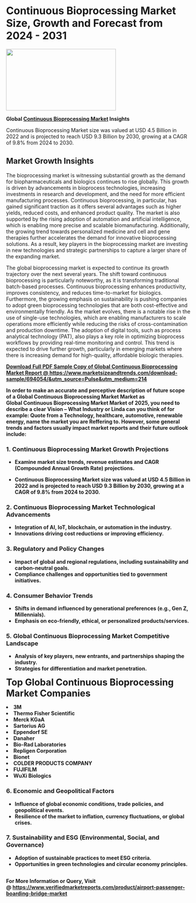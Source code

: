 <H1>Continuous Bioprocessing Market Size, Growth and Forecast from 2024 - 2031</H1><img class="aligncenter size-medium wp-image-584254" src="https://thirdeyenews.in/wp-content/uploads/2024/09/Global-Market-Research-300x168.jpeg" alt="" width="300" height="168" /><p><strong>Global&nbsp;<a href="https://www.marketsizeandtrends.com/download-sample/694054/&amp;utm_source=Pulse&amp;utm_medium=214">Continuous Bioprocessing Market</a> Insights</strong></p><p>Continuous Bioprocessing Market size was valued at USD 4.5 Billion in 2022 and is projected to reach USD 9.3 Billion by 2030, growing at a CAGR of 9.8% from 2024 to 2030.</p><p><h2>Market Growth Insights</h2> <p>The bioprocessing market is witnessing substantial growth as the demand for biopharmaceuticals and biologics continues to rise globally. This growth is driven by advancements in bioprocess technologies, increasing investments in research and development, and the need for more efficient manufacturing processes. Continuous bioprocessing, in particular, has gained significant traction as it offers several advantages such as higher yields, reduced costs, and enhanced product quality. The market is also supported by the rising adoption of automation and artificial intelligence, which is enabling more precise and scalable biomanufacturing. Additionally, the growing trend towards personalized medicine and cell and gene therapies further accelerates the demand for innovative bioprocessing solutions. As a result, key players in the bioprocessing market are investing in new technologies and strategic partnerships to capture a larger share of the expanding market.</p> <p><strong><a href="#"></a></strong></p> <p>The global bioprocessing market is expected to continue its growth trajectory over the next several years. The shift toward continuous bioprocessing is particularly noteworthy, as it is transforming traditional batch-based processes. Continuous bioprocessing enhances productivity, improves consistency, and reduces time-to-market for biologics. Furthermore, the growing emphasis on sustainability is pushing companies to adopt green bioprocessing technologies that are both cost-effective and environmentally friendly. As the market evolves, there is a notable rise in the use of single-use technologies, which are enabling manufacturers to scale operations more efficiently while reducing the risks of cross-contamination and production downtime. The adoption of digital tools, such as process analytical technology (PAT), also plays a key role in optimizing bioprocess workflows by providing real-time monitoring and control. This trend is expected to drive further growth, particularly in emerging markets where there is increasing demand for high-quality, affordable biologic therapies.</p> <p><strong><a href="#"></p><p><span class=""><strong>Download Full PDF Sample Copy of Global Continuous Bioprocessing Market Report</strong> @ <a href="https://www.marketsizeandtrends.com/download-sample/694054/&amp;utm_source=Pulse&amp;utm_medium=214" target="_blank">https://www.marketsizeandtrends.com/download-sample/694054/&amp;utm_source=Pulse&amp;utm_medium=214</a></span></p><p>In order to make an accurate and perceptive description of future scope of a Global&nbsp;Continuous Bioprocessing Market Market as Global&nbsp;Continuous Bioprocessing Market Market of 2025, you need to describe a clear Vision &ndash; What Industry or Linda can you think of for example: Quote from a Technology, healthcare, automotive, renewable energy, name the market you are Reffering to. However, some general trends and factors usually impact market reports and their future outlook include:</p><h3>1.&nbsp;<strong>Continuous Bioprocessing Market Growth Projections</strong></h3><ul><li>Examine market size trends, revenue estimates and CAGR (Compounded Annual Growth Rate) projections.</li><li><p>Continuous Bioprocessing Market size was valued at USD 4.5 Billion in 2022 and is projected to reach USD 9.3 Billion by 2030, growing at a CAGR of 9.8% from 2024 to 2030.</p></li></ul><h3>2.&nbsp;<strong>Continuous Bioprocessing Market Technological Advancements</strong></h3><ul><li>Integration of AI, IoT, blockchain, or automation in the industry.</li><li>Innovations driving cost reductions or improving efficiency.</li></ul><h3>3.&nbsp;<strong>Regulatory and Policy Changes</strong></h3><ul><li>Impact of global and regional regulations, including sustainability and carbon-neutral goals.</li><li>Compliance challenges and opportunities tied to government initiatives.</li></ul><h3>4.&nbsp;<strong>Consumer Behavior Trends</strong></h3><ul><li>Shifts in demand influenced by generational preferences (e.g., Gen Z, Millennials).</li><li>Emphasis on eco-friendly, ethical, or personalized products/services.</li></ul><h3>5.&nbsp;<strong>Global Continuous Bioprocessing Market Competitive Landscape</strong></h3><ul><li>Analysis of key players, new entrants, and partnerships shaping the industry.</li><li>Strategies for differentiation and market penetration.</li></ul><p data-pm-slice="1 1 []"><span style="color: inherit; font-family: inherit; font-size: 25px;">Top Global Continuous Bioprocessing Market Companies</span></p><div class="" data-test-id=""><p><li>3M</li><li> Thermo Fisher Scientific</li><li> Merck KGaA</li><li> Sartorius AG</li><li> Eppendorf SE</li><li> Danaher</li><li> Bio-Rad Laboratories</li><li> Repligen Corporation</li><li> Bionet</li><li> COLDER PRODUCTS COMPANY</li><li> FUJIFILM</li><li> WuXi Biologics</li></p></div><h3>6.&nbsp;<strong>Economic and Geopolitical Factors</strong></h3><ul><li>Influence of global economic conditions, trade policies, and geopolitical events.</li><li>Resilience of the market to inflation, currency fluctuations, or global crises.</li></ul><h3>7.&nbsp;<strong>Sustainability and ESG (Environmental, Social, and Governance)</strong></h3><ul><li>Adoption of sustainable practices to meet ESG criteria.</li><li>Opportunities in green technologies and circular economy principles.</li></ul><h2><strong style="font-size: 14px;">For More Information or Query, Visit @&nbsp;</strong><a style="background-color: #ffffff; font-size: 14px;" href="https://www.marketsizeandtrends.com/report/continuous-bioprocessing-market/" target="_blank">https://www.verifiedmarketreports.com/product/airport-passenger-boarding-bridge-market</a></h2>

